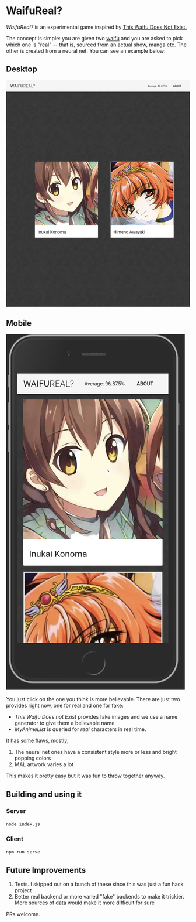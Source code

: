 # WaifuReal?

_WaifuReal?_ is an experimental game inspired by [This Waifu Does Not Exist.](https://www.thiswaifudoesnotexist.net/) 

The concept is simple: you are given two [waifu](https://www.dictionary.com/e/fictional-characters/waifu/) and you are asked to pick which one is "real" -- that is, sourced from an actual show, manga etc. The other is created from a neural net. You can see an example below:

## Desktop

 ![waifu_desktop](assets/waifu_desktop.png)

## Mobile



![waifu_mobile](assets/waifu_mobile.png)



You just click on the one you think is more believable. There are just two provides right now, one for real and one for fake:

* *This Waifu Does not Exist* provides fake images and we use a name generator to give them a believable name
* *MyAnimeList* is queried for _real_ characters in real time.

It has some flaws, mostly;

1. The neural net ones have a consistent style more or less and bright popping colors
2. MAL artwork varies a lot

This makes it pretty easy but it was fun to throw together anyway.

## Building and using it

### Server

`node index.js`

### Client

`npm run serve`

## Future Improvements

1. Tests. I skipped out on a bunch of these since this was just a fun hack project
2. Better real backend or more varied "fake" backends to make it trickier. More sources of data would make it more difficult for sure

PRs welcome.